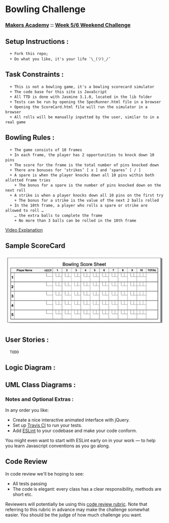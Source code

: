 
Bowling Challenge
=================

### [Makers Academy](https://makers.tech/) :: [Week 5/6 Weekend Challenge](https://github.com/makersacademy/bowling-challenge)


## Setup Instructions :

```
  + Fork this repo;
  + Do what you like, it's your life ¯\_(ツ)_/¯
```

## Task Constraints :

```
  + This is not a bowling game, it's a bowling scorecard simulator
  + The code base for this site is JavaScript
  + All TTD is done with Jasmine 3.1.0, located in the lib folder
  + Tests can be run by opening the SpecRunner.html file in a browser
  + Opening the ScoreCard.html file will run the simulator in a browser
  + All rolls will be manually inputted by the user, similar to in a real game
```
## Bowling Rules :

```
  + The game consists of 10 frames
  + In each frame, the player has 2 opportunities to knock down 10 pins
  + The score for the frame is the total number of pins knocked down
  + There are bonuses for ‘strikes’ [ x ] and ‘spares’ [ / ]
  + A spare is when the player knocks down all 10 pins within both allotted frame tries
    + The bonus for a spare is the number of pins knocked down on the next roll
  + A strike is when a player knocks down all 10 pins on the first try
    + The bonus for a strike is the value of the next 2 balls rolled
  + In the 10th frame, a player who rolls a spare or strike are allowed to roll …
    … the extra balls to complete the frame
    + No more than 3 balls can be rolled in the 10th frame
```
[Video Explanation](https://www.youtube.com/watch?v=aBe71sD8o8c)


## Sample ScoreCard
![Ten Pin ScoreCard Example](images/BowlingScoreCard.jpg)


## User Stories :

```
  TODO
```

## Logic Diagram :


## UML Class Diagrams :


### Notes and Optional Extras :

In any order you like:

* Create a nice interactive animated interface with jQuery.
* Set up [Travis CI](https://travis-ci.org) to run your tests.
* Add [ESLint](http://eslint.org/) to your codebase and make your code conform.

You might even want to start with ESLint early on in your work — to help you
learn Javascript conventions as you go along.


## Code Review

In code review we'll be hoping to see:

* All tests passing
* The code is elegant: every class has a clear responsibility, methods are short etc.

Reviewers will potentially be using this [code review rubric](docs/review.md).  Note that referring to this rubric in advance may make the challenge somewhat easier.  You should be the judge of how much challenge you want.
